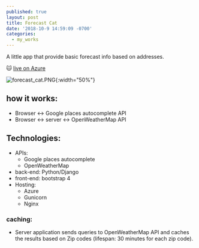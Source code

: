 ```yaml
---
published: true
layout: post
title: Forecast Cat
date: '2018-10-9 14:59:09 -0700'
categories:
  - my_works
---
```



A little app that provide basic forecast info based on addresses.

:cat: [live on Azure](http://13.66.192.54:8003/fc_cat/)


![forecast_cat.PNG]({{site.baseurl}}/assets/img/forecast_cat.PNG){:width="50%"}


## how it works:
- Browser <-> Google places autocomplete API
- Browser <-> server <-> OpenWeatherMap API

## Technologies:
- APIs:
  - Google places autocomplete
  - OpenWeatherMap
- back-end: Python/Django
- front-end: bootstrap 4
- Hosting:
  - Azure
  - Gunicorn
  - Nginx

### caching: 
- Server application sends queries to OpenWeatherMap API and caches the results based on Zip codes (lifespan: 30 minutes for each zip code).
